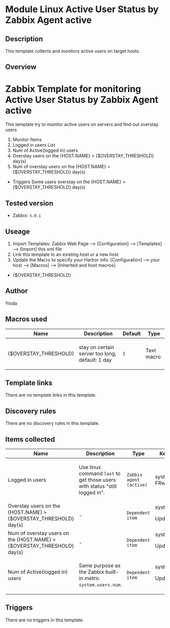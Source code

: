 # Module Linux Active User Status by Zabbix Agent active

## Description

This template collects and monitors active users on target hosts.

## Overview


# Zabbix Template for monitoring Active User Status by Zabbix Agent active


This template try to monitor active users on servers and find out overstay users
  

1. Monitor Items
 1. Logged in users List
 1. Num of Active(logged in) users
 1. Overstay users on the {HOST.NAME} > {$OVERSTAY\_THRESHOLD} day(s)
 1. Num of overstay users on the {HOST.NAME} > {$OVERSTAY\_THRESHOLD} day(s)
 - Triggers
 Some users overstay on the {HOST.NAME} > {$OVERSTAY\_THRESHOLD} day(s)
  

## Tested version
  

- Zabbix: `5.0.1`
  

## Useage
  

1. Import Templates: Zabbix Web Page --> [Configuration] --> [Templates] --> [Import] this xml file
1. Link this template to an existing host or a new host
1. Update the Macro to specify your Harbor info: [Configuration] --> your host --> [Macros] --> [Inherited and host macros]
 - {$OVERSTAY\_THRESHOLD}


## Author

Yioda

## Macros used

|Name|Description|Default|Type|
|----|-----------|-------|----|
|{$OVERSTAY_THRESHOLD}|<p>stay on certain server too long, default: 1 day</p>|`1`|Text macro|


## Template links

There are no template links in this template.

## Discovery rules

There are no discovery rules in this template.

## Items collected

|Name|Description|Type|Key and additional info|
|----|-----------|----|----|
|Logged in users|<p>Use linux command `last` to get those users with status "still logged in".</p>|`Zabbix agent (active)`|system.run["TZ=UTC last -FRw | grep \"still logged\" | sed 's/still logged in//g' | awk '{$2=\"\";print $0;}'  | sed 's/  /,/g'"]<p>Update: 1h</p>|
|Overstay users on the {HOST.NAME} > {$OVERSTAY_THRESHOLD} day(s)|<p>-</p>|`Dependent item`|system.users.overstay.list<p>Update: 0</p>|
|Num of overstay users on the {HOST.NAME} > {$OVERSTAY_THRESHOLD} day(s)|<p>-</p>|`Dependent item`|system.users.overstay.num<p>Update: 0</p>|
|Num of Active(logged in) users|<p>Same purpose as the Zabbix built-in metric `system.users.num`.</p>|`Dependent item`|system.users.loggedin.num<p>Update: 0</p>|


## Triggers

There are no triggers in this template.

